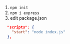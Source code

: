 1. `npm init`
2. `npm i express`
3. edit package.json

```json
  "scripts": {
    "start": "node index.js"
  },
```

